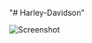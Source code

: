 "# Harley-Davidson" 


![Screenshot](https://github.com/Antaryami-Sahoo83/Harley-Davidson/assets/113410862/5c2c4332-84ab-444c-be08-1841b19e03e1)
